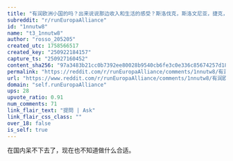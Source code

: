 ```yaml
---
title: "有润欧洲小国的吗？出来说说那边收入和生活的感受？斯洛伐克，斯洛文尼亚，捷克，巴尔干半岛地区，这些国家怎么样？"
subreddit: "r/runEuropaAlliance"
id: "1nnutw8"
name: "t3_1nnutw8"
author: "rosso_205205"
created_utc: 1758566517
created_key: "250922184157"
capture_ts: "250927160452"
content_sha256: "97a3483b21cc0b7392ee80028b9540cb6fe3c0e336c85674257d18a33b4698a5"
permalink: "https://reddit.com/r/runEuropaAlliance/comments/1nnutw8/有润欧洲小国的吗出来说说那边收入和生活的感受斯洛伐克斯洛文尼亚捷克巴尔干半岛地区这些国家怎么样/"
url: "https://www.reddit.com/r/runEuropaAlliance/comments/1nnutw8/有润欧洲小国的吗出来说说那边收入和生活的感受斯洛伐克斯洛文尼亚捷克巴尔干半岛地区这些国家怎么样/"
domain: "self.runEuropaAlliance"
ups: 28
upvote_ratio: 0.91
num_comments: 71
link_flair_text: "提問 | Ask"
link_flair_css_class: ""
over_18: false
is_self: true
---
```


在国内呆不下去了，现在也不知道做什么合适。
